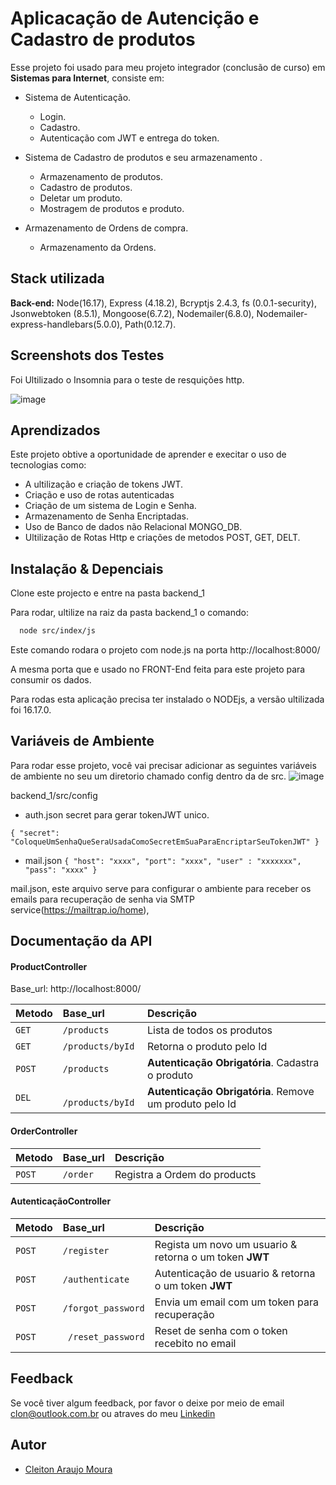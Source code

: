 
# Aplicacação de Autencição e Cadastro de produtos

Esse projeto foi usado para meu projeto integrador (conclusão de curso) em **Sistemas para Internet**, consiste em:

- Sistema de Autenticação.
  - Login.
  - Cadastro.
  - Autenticação com JWT e entrega do token.
- Sistema de Cadastro de produtos e seu armazenamento .
  - Armazenamento de produtos.
  - Cadastro de produtos.
  - Deletar um produto.
  - Mostragem de produtos e produto.

- Armazenamento de Ordens de compra.
  - Armazenamento da Ordens.

## Stack utilizada

**Back-end:** Node(16.17), Express (4.18.2), Bcryptjs 2.4.3, fs (0.0.1-security), Jsonwebtoken (8.5.1), Mongoose(6.7.2), Nodemailer(6.8.0), Nodemailer-express-handlebars(5.0.0), Path(0.12.7).
## Screenshots dos Testes
Foi Ultilizado o Insomnia para o teste de resquições http.

![image](https://user-images.githubusercontent.com/66132307/203149397-b2a46cd4-cee4-4a34-b3fd-69c230526fa4.png)

## Aprendizados

Este projeto obtive a oportunidade de aprender e execitar o uso de tecnologias como:
- A ultilização e criação de tokens JWT.
- Criação e uso de rotas autenticadas
- Criação de um sistema de Login e Senha.
- Armazenamento de Senha Encriptadas.
- Uso de Banco de dados não Relacional MONGO_DB.
- Ultilização de Rotas Http e criações de metodos POST, GET, DELT.
## Instalação & Depenciais

Clone este projecto e entre na pasta backend_1

Para rodar, ultilize na raiz da pasta backend_1 o comando: 
```bash
  node src/index/js
```
Este comando rodara o projeto com node.js na porta http://localhost:8000/

A mesma porta que e usado no FRONT-End feita para este projeto para consumir os dados.

Para rodas esta aplicação precisa ter instalado o NODEjs, a versão ultilizada foi 16.17.0.
    
## Variáveis de Ambiente

Para rodar esse projeto, você vai precisar adicionar as seguintes variáveis de ambiente no seu um diretorio chamado config dentro da de src.
![image](https://user-images.githubusercontent.com/66132307/203164904-e6d30874-d4f1-44ef-922f-3749e0ff4f03.png)

backend_1/src/config
- auth.json
secret para gerar tokenJWT unico.

`
{
    "secret": "ColoqueUmSenhaQueSeraUsadaComoSecretEmSuaParaEncriptarSeuTokenJWT"
}
`
- mail.json
`{
    "host": "xxxx",
    "port": "xxxx",
    "user" : "xxxxxxx",
    "pass": "xxxx"
}`

mail.json, este arquivo serve para configurar o ambiente para receber os emails para recuperação de senha via SMTP service(https://mailtrap.io/home),


## Documentação da API

#### ProductController
Base_url: http://localhost:8000/

| Metodo    | Base_url             | Descrição                           |
| :---------- | :---------           | :---------------------------------- |
| `GET`       | `/products`          | Lista de todos os produtos     |
| `GET`       | `/products/byId`     | Retorna o produto pelo Id   |
| `POST`      | `/products`          | **Autenticação Obrigatória**. Cadastra o produto     |
| `DEL`       | ` /products/byId`    | **Autenticação Obrigatória**. Remove um produto pelo Id     |

#### OrderController
| Metodo    | Base_url             | Descrição                           |
| :---------- | :---------           | :---------------------------------- |
| `POST`      | `/order`          |  Registra a Ordem do products   |

#### AutenticaçãoController
| Metodo    | Base_url             | Descrição                           |
| :---------- | :---------           | :---------------------------------- |
| `POST`       | `/register`          | Regista um novo um usuario & retorna o um token **JWT**   |
| `POST`       | `/authenticate`     | Autenticação de usuario & retorna o um token **JWT**  |
| `POST`      | `/forgot_password`          |  Envia um email com um token para recuperação|
| `POST`       | ` /reset_password`    |   Reset de senha com o token recebito no email  |



## Feedback

Se você tiver algum feedback, por favor o deixe por meio de email clon@outlook.com.br ou atraves do meu [Linkedin](https://www.linkedin.com/in/cleiton-araujo-moura/)


## Autor

- [Cleiton Araujo Moura](https://www.github.com/pquar)


